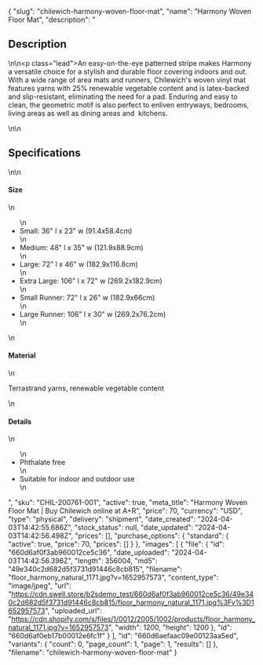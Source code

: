 {
  "slug": "chilewich-harmony-woven-floor-mat",
  "name": "Harmony Woven Floor Mat",
  "description": "<h2>Description</h2>\n<!-- split -->\n<p class=\"lead\">An easy-on-the-eye patterned stripe makes Harmony a versatile choice for a stylish and durable floor covering indoors and out. With a wide range of area mats and runners, Chilewich's woven vinyl mat features yarns with 25% renewable vegetable content and is latex-backed and slip-resistant, eliminating the need for a pad. Enduring and easy to clean, the geometric motif is also perfect to enliven entryways, bedrooms, living areas as well as dining areas and  kitchens.</p>\n<!-- split -->\n<h2>Specifications</h2>\n<!-- split -->\n<h4>Size</h4>\n<ul>\n<li>Small: 36\" l x 23\" w (91.4x58.4cm)</li>\n<li>Medium: 48\" l x 35\" w (121.9x88.9cm)</li>\n<li>Large: 72\" l x 46\" w (182.9x116.8cm)</li>\n<li>Extra Large: 106\" l x 72\" w (269.2x182.9cm)</li>\n<li>Small Runner: 72\" l x 26\" w (182.9x66cm)</li>\n<li>Large Runner: 106\" l x 30\" w (269.2x76.2cm)</li>\n</ul>\n<h4>Material</h4>\n<p>Terrastrand yarns, renewable vegetable content</p>\n<h4>Details</h4>\n<ul>\n<li>Phthalate free</li>\n<li>Suitable for indoor and outdoor use</li>\n</ul>",
  "sku": "CHIL-200761-001",
  "active": true,
  "meta_title": "Harmony Woven Floor Mat | Buy Chilewich online at A+R",
  "price": 70,
  "currency": "USD",
  "type": "physical",
  "delivery": "shipment",
  "date_created": "2024-04-03T14:42:55.686Z",
  "stock_status": null,
  "date_updated": "2024-04-03T14:42:56.498Z",
  "prices": [],
  "purchase_options": {
    "standard": {
      "active": true,
      "price": 70,
      "prices": []
    }
  },
  "images": [
    {
      "file": {
        "id": "660d6af0f3ab960012ce5c36",
        "date_uploaded": "2024-04-03T14:42:56.396Z",
        "length": 356004,
        "md5": "49e340c2d682d5f3731d91446c8cb815",
        "filename": "floor_harmony_natural_1171.jpg?v=1652957573",
        "content_type": "image/jpeg",
        "url": "https://cdn.swell.store/b2sdemo_test/660d6af0f3ab960012ce5c36/49e340c2d682d5f3731d91446c8cb815/floor_harmony_natural_1171.jpg%3Fv%3D1652957573",
        "uploaded_url": "https://cdn.shopify.com/s/files/1/0012/2005/1002/products/floor_harmony_natural_1171.jpg?v=1652957573",
        "width": 1200,
        "height": 1200
      },
      "id": "660d6af0eb17b00012e6fc1f"
    }
  ],
  "id": "660d6aefaac09e00123aa5ed",
  "variants": {
    "count": 0,
    "page_count": 1,
    "page": 1,
    "results": []
  },
  "filename": "chilewich-harmony-woven-floor-mat"
}